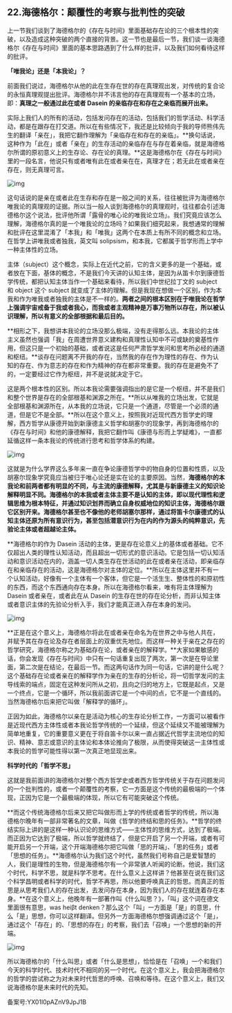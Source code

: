 ## 22.海德格尔：颠覆性的考察与批判性的突破
上一节我们谈到了海德格尔的《存在与时间》里面基础存在论的三个根本性的突破，以及造成这种突破的两个直接的背景。这一节也是最后一节，我们谈一谈海德格尔《存在与时间》里面的基本思路遇到了什么样的批评，以及我们如何看待这样的批评。


**「唯我论」还是「本我论」？**


前面我们说过，海德格尔从他的此在生存在世的存在真理观出发，对传统的复合论的永恒真理观提出批评。海德格尔并不讳言他的存在真理观有一个基本的立场，即：**真理之一般通过此在或者 Dasein 的亲临存在和存在之亲临而展开出来。**


实际上我们人的所有的活动，包括发问存在的活动，包括我们的哲学活动、科学活动，都是在跟存在打交道。所以在有些情况下，我还是比较倾向于我的导师熊伟先生的翻译「亲在」，我把它翻作理解为「亲临存在和存在的亲临」。**换句话说，这种作为「此在」或者「亲在」的生存活动的亲临存在与存在着亲临，就是海德格尔所谓的原初意义上的生存论、存在论的真理。**这是海德格尔在《存在与时间》里的一段名言，他说只有或者唯有此在或者亲在在，真理才在；若无此在或者亲在存在，则无真理可言。


![img](https://pic2.zhimg.com/v2-e5d23873aca33653532854609287c230.webp)

这句话说的是亲在或者此在生存和存在是一般之间的关系，往往被批评为海德格尔唯我论的真理观的证据。所以当一般人谈到海德格尔的真理观时，往往都会引述海德格尔这个说法，批评他所谓「露骨的唯心论的唯我论立场」。我们究竟应该怎么理解，海德格尔真的是一个唯我论的立场吗？如果我们细究起来，我想通常的理解和批评在这里混淆了「本我」和「唯我」这两个在本质上有所不同的概念和立场。在哲学上讲唯我或者独我，英文叫 solipsism，和本我，它都属于哲学形而上学中一种主体性的立场。


主体（subject）这个概念，实际上在近代之前，它的含义更多的是一个基础，或者放在下面，基体的概念，不是我们今天讲的认知主体，是因为从笛卡尔到康德哲学传统，都把认知主体当作一个基础来看待，所以我们中世纪拉丁文的 subject 和 object 这个 subject 就变成了主体的理解。但是我现在想做一个区别，作为本我和作为唯我或者独我的主体是不一样的。**两者之间的根本区别在于唯我论在哲学上强调宇宙戒备于我或者我心，而我或者主观精神是万事万物所以存在，所以被认识理解，所以有意义的全部根据和最后目的。**


**相形之下，我想讲本我论的立场没那么极端，没有走得那么远。本我论的主体主义虽然也强调「我」在周遭世界意义建构和真理性认知中不可或缺的奠基性作用，但这只是一个初始的基础，或者说这是任何严肃哲学发问和思考所必经的通道和枢纽。**谈存在问题离不开我的存在，当然我的存在作为理性的存在、作为认知的存在、作为意志的存在和作为精神的存在都非常重要。我的存在是避免不了的，一定要经过它作为枢纽，并不是说就决定于它。


这是两个根本性的区别。所以本我论需要强调指出的是它是一个枢纽，并不是我们和整个世界是存在的全部根基和渊源之所在。**所以从唯我的立场出发，它就是全部根基和渊源所在，从本我的立场说，它只是一个通道，尽管是一个必须的通道，但是它不是全部。**所以在这个意义上，按照我对近现代西方哲学史的理解，西方哲学从康德开始到新康德主义哲学和胡塞尔的现象学，再到海德格尔的《存在与时间》和他的康德解释，我把它翻作叫《康德与形而上学疑难》，一直都延循这样一条本我论的传统进行思考和哲学体系的构建。


![img](https://pic1.zhimg.com/v2-797a3f7f3416dcf0ec7074fe550bcee9.webp)

这就是为什么学界这么多年来一直在争论康德哲学中的物自身的位置和性质，以及胡塞尔现象学究竟应当被归于唯心论还是实在论的主要原因。当然，**海德格尔的本我论和前两者都有明显的不同，与主流的康德解释，尤其是与新康德主义的知识论解释明显不同。海德格尔的本我或者主体主要不是认知的主体，即以现代理性和逻辑思维为根本特征，并通过知识划界而确立自身权威地位的知识主体，海德格尔跟它区别开来。海德格尔甚至也不像他的老师胡塞尔那样，通过将笛卡尔康德式的认知主体还原为所有意识行为，甚至包括潜意识行为在内的作为源头的纯粹意识，先验论主体或者超越论主体。**


**海德格尔的作为 Dasein 活动的主体，更是存在论意义上的基体或者基础。它不仅超出人类的理性认知活动，而且超出一切形式的意识活动。它是包括一切认知活动和意识活动在内的，涵盖一切人类生存在世活动的此在或者亲在活动，即亲临存在和亲临存在的活动，这是海德格尔对主体的定位。**所以在主体这里并不有一个认知活动，好像有一个主体有一个客体，但它是一个活生生、整体性的和原初性的东西，而这个东西通向存在本身。所以在海德格尔看来，唯有将主体理解为 Dasein 或者亲在，或者此在从 Dasein 的生存在世的存在论分析，而非认知主体或者意识主体的先验论分析入手，我们才能真正进入存在本身的发问。


![img](https://pic3.zhimg.com/v2-8b812811075cea4752897c89ec730e4f.webp)

**正是在这个意义上，海德格尔将此在或者亲在命名为在世界之中与他人共在，并赋予其在存在论及存在者层面上的双重优先地位。而这样一种关于亲在之存在的哲学研究，海德格尔称之为基础存在论，或者亲在的解释学。**大家如果敏感的话，你会发现《存在与时间》中只有一句话重复出现了两次，第一次是在导论里面，第二次是在结论，在最后一节。而这两句话作为同一句话，它讲的是什么呢？这个基础存在论或者亲在的解释学作为亲在的生存的分析论，将一切哲学发问的主导线索的端点，固定在这种发问所从之初，且向之归的地方上，它既是起点，又是一个终点，它是一个循环，所以我前面讲它是一个中间的点，它不是一个直线的。当然海德格尔后来把它叫做「解释学的循环」。


正因为如此，海德格尔以亲在是活动为核心的生存论分析工作，一方面可以被看作是近现代西方主体性或者本我论哲学传统的一个延续，但这个延续又不能被理解为简单地重复，它的重要意义更在于将自笛卡尔以来一直占据近代哲学主流地位的知识、精神、意志或意识的主体论和本体论推向了极限，从而使得突破这一主体性或本我论的哲学可能性得以第一次真正地显现出来。


**科学时代的「哲学不思」**


这就是我前面讲的海德格尔对整个西方哲学史或者西方哲学传统关于存在问题发问的一个批判性的，或者一个颠覆性的考察，它一方面是这个传统的最极端的一个体现，正因为它是一个最极端的体现，所以它有可能突破这个传统。


**而这个传统海德格尔后来又把它叫做形而上学的传统或者哲学的传统，所以海德格尔晚年有一部非常著名的文章，叫做《哲学的终结和思的任务》。**哲学的终结实际上讲的是这样一种认识论的思维方式——主体性的思维方式，达到了极端。而正因为它达到了极端，所以哲学就终结了，但是它开启了另一个开端，或者有可能开启另一个开端，这个开端海德格尔把它叫做「思的开端」、「思的任务」或者「思想的任务」。**海德格尔认为我们这个时代，虽然我们号称自己是爱智慧的人，我们是理性的生物，但是海德格尔有一个非常骇人听闻的论断。他说，我们这个时代，科学不思，就是科学不思考。在什么意义上这样讲？他甚至在说在我们这个科学昌明或者科学的时代，哲学不再思，所以他要呼唤真正的哲思。而真正的哲思是从思考我们人的存在出发，去发问存在本身，因为我们人的存在就连着存在本身。**在这个意义上，他晚年有一部著作叫《什么叫思？》，「叫」这个词在德文里面很有意思，was heiβt denken？那么这个「叫」一方面是「是」的意思，什么「是」思想，你可以这样翻译。但另外一方面海德格尔想强调通过这个「是」，通过这个「存在」的、「思想的存在」的考察，我们去「召唤」一个思想的新的开端。


![img](https://pic2.zhimg.com/v2-589983cd4f6cbfdfc24f2448ecdbc53a.webp)

所以海德格尔的「什么叫思」或者「什么是思想」，恰恰是在「召唤」一个和我们今天的科学时代、技术时代不相同的另一个时代。在这个意义上，我会把海德格尔的哲学的尝试称之为对未来时代哲思的呼唤、召唤和等待。在这个意义上，我们又说海德格尔是未来时代的先知。


备案号:YX01l0pAZnV9JpJ1B


